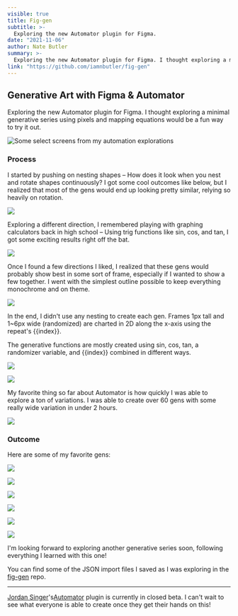 ```yaml
---
visible: true
title: Fig-gen
subtitle: >-
  Exploring the new Automator plugin for Figma.
date: "2021-11-06"
author: Nate Butler
summary: >-
  Exploring the new Automator plugin for Figma. I thought exploring a minimal generative series using pixels and mapping equations would be a fun way to try it out.
link: "https://github.com/iamnbutler/fig-gen"
---
```


## Generative Art with Figma & Automator

Exploring the new Automator plugin for Figma. I thought exploring a minimal generative series using pixels and mapping equations would be a fun way to try it out.

![Some select screens from my automation explorations](https://res.cloudinary.com/read-cv/image/upload/c_limit,h_2048,w_2048/v1/1/pages/506jO5gdgrYj3cUmt3ShGTp65ag2/amkK5itPyDCD8tu6ewsn/341209bd-9ffd-445e-89ac-2fc7da4ff75b.png?_a=ATAABAA0)

### Process

I started by pushing on nesting shapes – How does it look when you nest and rotate shapes continuously? I got some cool outcomes like below, but I realized that most of the gens would end up looking pretty similar, relying so heavily on rotation.

![](https://res.cloudinary.com/read-cv/image/upload/c_limit,h_2048,w_2048/v1/1/pages/506jO5gdgrYj3cUmt3ShGTp65ag2/amkK5itPyDCD8tu6ewsn/b73b6629-fddf-4034-8285-bd96ec06b148.png?_a=ATAABAA0)

Exploring a different direction, I remembered playing with graphing calculators back in high school – Using trig functions like sin, cos, and tan, I got some exciting results right off the bat.

![](https://res.cloudinary.com/read-cv/image/upload/c_limit,h_2048,w_2048/v1/1/pages/506jO5gdgrYj3cUmt3ShGTp65ag2/amkK5itPyDCD8tu6ewsn/e07de2b4-907a-4ec9-9861-e60886b81541.png?_a=ATAABAA0)

Once I found a few directions I liked, I realized that these gens would probably show best in some sort of frame, especially if I wanted to show a few together. I went with the simplest outline possible to keep everything monochrome and on theme.

![](https://res.cloudinary.com/read-cv/image/upload/c_limit,h_2048,w_2048/v1/1/pages/506jO5gdgrYj3cUmt3ShGTp65ag2/amkK5itPyDCD8tu6ewsn/f83f9955-29c9-4b3a-8fa8-4d49990bfc64.png?_a=ATAABAA0)

In the end, I didn't use any nesting to create each gen. Frames 1px tall and 1~6px wide (randomized) are charted in 2D along the x-axis using the repeat's {{index}}.

The generative functions are mostly created using sin, cos, tan, a randomizer variable, and {{index}} combined in different ways.

![](https://res.cloudinary.com/read-cv/image/upload/c_limit,h_2048,w_2048/v1/1/pages/506jO5gdgrYj3cUmt3ShGTp65ag2/amkK5itPyDCD8tu6ewsn/ef1088f2-cfed-41bf-81dd-4f3720d55f90.png?_a=ATAABAA0)

![](https://res.cloudinary.com/read-cv/image/upload/c_limit,h_2048,w_2048/v1/1/pages/506jO5gdgrYj3cUmt3ShGTp65ag2/amkK5itPyDCD8tu6ewsn/3f4b9e7c-735d-4269-92d0-a45aa1ff6398.png?_a=ATAABAA0)

My favorite thing so far about Automator is how quickly I was able to explore a ton of variations. I was able to create over 60 gens with some really wide variation in under 2 hours.

![](https://res.cloudinary.com/read-cv/image/upload/c_limit,h_2048,w_2048/v1/1/pages/506jO5gdgrYj3cUmt3ShGTp65ag2/amkK5itPyDCD8tu6ewsn/26e8dde3-280a-4e3a-88a3-c8c7aa885910.png?_a=ATAABAA0)

### Outcome

Here are some of my favorite gens:

![](https://res.cloudinary.com/read-cv/image/upload/c_limit,h_2048,w_2048/v1/1/pages/506jO5gdgrYj3cUmt3ShGTp65ag2/amkK5itPyDCD8tu6ewsn/a6f19515-0662-4568-a055-2fd8c6a4ba8b.png?_a=ATAABAA0)

![](https://res.cloudinary.com/read-cv/image/upload/c_limit,h_2048,w_2048/v1/1/pages/506jO5gdgrYj3cUmt3ShGTp65ag2/amkK5itPyDCD8tu6ewsn/7f80dc0f-4214-4cab-8898-e35a7a20f2e7.png?_a=ATAABAA0)

![](https://res.cloudinary.com/read-cv/image/upload/c_limit,h_2048,w_2048/v1/1/pages/506jO5gdgrYj3cUmt3ShGTp65ag2/amkK5itPyDCD8tu6ewsn/7886a82d-c8b7-47a5-98fa-10cb860f1b14.png?_a=ATAABAA0)

![](https://res.cloudinary.com/read-cv/image/upload/c_limit,h_2048,w_2048/v1/1/pages/506jO5gdgrYj3cUmt3ShGTp65ag2/amkK5itPyDCD8tu6ewsn/07c37999-cf3c-4022-8a04-b3aa0e3740bd.png?_a=ATAABAA0)

![](https://res.cloudinary.com/read-cv/image/upload/c_limit,h_2048,w_2048/v1/1/pages/506jO5gdgrYj3cUmt3ShGTp65ag2/amkK5itPyDCD8tu6ewsn/ce2dc427-4813-4454-b56a-42f432ef608f.png?_a=ATAABAA0)

![](https://res.cloudinary.com/read-cv/image/upload/c_limit,h_2048,w_2048/v1/1/pages/506jO5gdgrYj3cUmt3ShGTp65ag2/amkK5itPyDCD8tu6ewsn/33ab0d98-c2f8-4cd5-b121-c038f56bcad2.png?_a=ATAABAA0)

I'm looking forward to exploring another generative series soon, following everything I learned with this one!

You can find some of the JSON import files I saved as I was exploring in the [fig-gen](https://github.com/iamnbutler/fig-gen) repo.

---

[Jordan Singer](https://twitter.com/jsngr)'s[Automator](https://automator.design/) plugin is currently in closed beta. I can't wait to see what everyone is able to create once they get their hands on this!